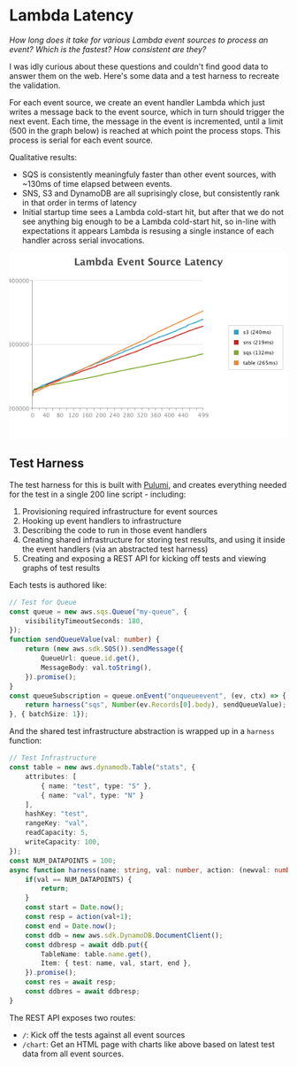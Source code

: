 # Lambda Latency

*How long does it take for various Lambda event sources to process an event?  Which is the fastest?  How consistent are they?*

I was idly curious about these questions and couldn't find good data to answer them on the web.  Here's some data and a test harness to recreate the validation.

For each event source, we create an event handler Lambda which just writes a message back to the event source, which in turn should trigger the next event.  Each time, the message in the event is incremented, until a limit (500 in the graph below) is reached at which point the process stops.  This process is serial for each event source.  

Qualitative results:
* SQS is consistently meaningfuly faster than other event sources, with ~130ms of time elapsed between events.
* SNS, S3 and DynamoDB are all suprisingly close, but consistently rank in that order in terms of latency
* Initial startup time sees a Lambda cold-start hit, but after that we do not see anything big enough to be a Lambda cold-start hit, so in-line with expectations it appears Lambda is resusing a single instance of each handler across serial invocations.

![Lambda Latency](./chart.png)

## Test Harness

The test harness for this is built with [Pulumi](https://pulumi.com), and creates everything needed for the test in a single 200 line script - including:
1. Provisioning required infrastructure for event sources
1. Hooking up event handlers to infrastructure
1. Describing the code to run in those event handlers
1. Creating shared infrastructure for storing test results, and using it inside the event handlers (via an abstracted test harness)
1. Creating and exposing a REST API for kicking off tests and viewing graphs of test results

Each tests is authored like:

```ts
// Test for Queue
const queue = new aws.sqs.Queue("my-queue", {
    visibilityTimeoutSeconds: 180,
});
function sendQueueValue(val: number) {
    return (new aws.sdk.SQS()).sendMessage({
        QueueUrl: queue.id.get(),
        MessageBody: val.toString(),
    }).promise();
}
const queueSubscription = queue.onEvent("onqueueevent", (ev, ctx) => {
    return harness("sqs", Number(ev.Records[0].body), sendQueueValue);
}, { batchSize: 1});
```

And the shared test infrastructure abstraction is wrapped up in a `harness` function:

```ts
// Test Infrastructure
const table = new aws.dynamodb.Table("stats", {
    attributes: [
        { name: "test", type: "S" },
        { name: "val", type: "N" }
    ],
    hashKey: "test",
    rangeKey: "val",
    readCapacity: 5,
    writeCapacity: 100,
});
const NUM_DATAPOINTS = 100;
async function harness(name: string, val: number, action: (newval: number) => Promise<any>) {
    if(val == NUM_DATAPOINTS) {
        return;
    }
    const start = Date.now();
    const resp = action(val+1);
    const end = Date.now();
    const ddb = new aws.sdk.DynamoDB.DocumentClient();
    const ddbresp = await ddb.put({
        TableName: table.name.get(),
        Item: { test: name, val, start, end },
    }).promise();
    const res = await resp;
    const ddbres = await ddbresp;
}
```

The REST API exposes two routes:
* `/`: Kick off the tests against all event sources
* `/chart`: Get an HTML page with charts like above based on latest test data from all event sources.